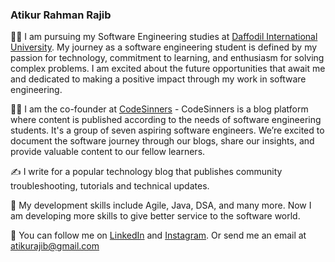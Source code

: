 ### Atikur Rahman Rajib

👋🏻   I am pursuing my Software Engineering studies at [Daffodil International University](https://daffodilvarsity.edu.bd/). My journey as a software engineering student is defined by my passion for technology, commitment to learning, and enthusiasm for solving complex problems. I am excited about the future opportunities that await me and dedicated to making a positive impact through my work in software engineering.

👋🏻   I am the co-founder at [CodeSinners](https://www.codesinners.com) - CodeSinners is a blog platform where content is published according to the needs of software engineering students. It's a group of seven aspiring software engineers. We’re excited to document the software journey through our blogs, share our insights, and provide valuable content to our fellow learners.

✍️   I write for a popular technology blog that publishes community troubleshooting, tutorials and technical updates.

🌱   My development skills include Agile, Java, DSA, and many more. Now I am developing more skills to give better service to the software world.

🐢   You can follow me on [LinkedIn](https://www.linkedin.com/in/atikurajib) and [Instagram](https://www.instagram.com/atikurajib). Or send me an email at atikurajib@gmail.com






